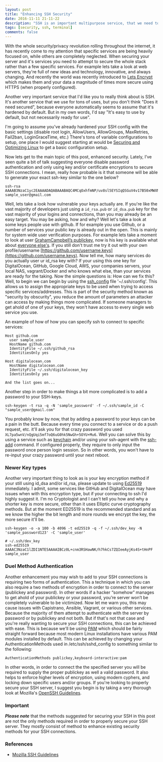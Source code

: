 ```yaml
---
layout: post
title: "Enhancing SSH Security"
date: 2016-11-11 21-11-22
description: "SSH is an important multipurpose service, that we need to properly secure."
tags: [security, ssh, terminal]
comments: false
---
```

With the whole security/privacy revolution rolling throughout the internet, it has recently come to my attention
that specific services are being heavily focused on, while others are completely neglected.
When securing your server and it's services you need to attempt to secure the whole stack rather than a few specific services.
For example lets take a look at web servers, they're full of new ideas and
technology, innovative, and always changing. And recently the world was recently introduced to [Lets Encrypt](https://letsencrypt.org/)
which makes them and your data a magnitude of times more secure using HTTPS (when properly configured).

Another very important service that I'd like you to really think about is SSH.
It's another service that we use for tons of uses, but you don't think "Does it need secured",
because everyone automatically seems to assume that it's hardened by default.
But in my own words, I'd say "It's easy to use by default, but not necessarily ready for use".

I'm going to assume you've already hardened your SSH config with the basic settings (disable root login, AllowUsers, AllowGroups, MaxRetries, Fail2ban, LoginGraceTime, etc.) There's tons of variable configurations to setup, one place I would suggest starting at would be [Securing and Optimizing Linux](http://tldp.org/LDP/solrhe/Securing-Optimizing-Linux-RH-Edition-v1.3/chap15sec122.html) to get a basic configuration setup.

Now lets get to the main topic of this post, enhanced security.
Lately, I’ve seen quite a bit of talk suggesting everyone disable password
authentication and only using key and/or certificate encryptions to secure SSH connections.
I mean, really how probable is it that someone will be able to generate your exact ssh-key similar to the one below?

```shell
ssh-rsa AAAAB3NzaC1yc2EAAAADAQABAAABAQC4MCqOxhfmNP/uv8sl5EYSIqQSGuV4v17B50xMWXMcwTJrriOi9W6nNfxF8wu/i2HB1/nUUuSu+ZxQdYaD2cRkelzSGcq191z+b8lNY2lz+bxB547H465U5EQPlxJ5w7WU6QOV1hrZ7quWh/GYrDnU1aZrhEQ++EV5chQIUxoP3YgBSSb8D5Bpns9gR0IZVtlEqhF8eyCypZSiyKumQxK8e/W8Y8iHWCtRfvZbh+bnemCkHrXI/xc+CuCY9TQmWZkwFfTRBJQo3pmoRSZAZpqwYSl1kySrasw771rfy2rowFiCogkBYu2W9FTR2kMwB4btBrpA4Af97AjxwzkHyXUt sample_user@gmail.com
```

Well, lets take a look how vulnerable your keys actually are.
If you're like the vast majority of developers just using a `id_rsa.pub` or `id_dsa.pub` key for the vast majority of your logins and connections, than you may already be an easy target. You may be asking, how and why? Well let's take a look at some keys people use with github.
If for example you use Github, or a number of services your public key is already out in the open. This is mainly for system wide user verification purposes. For example lets take a moment to look at user [GrahamCampbell’s publickey](https://github.com/GrahamCampbell.keys), now is his key is available what about [everyone else's](https://gist.github.com/paulmillr/2657075/). If you still don't trust me try it out with your own profile/username [https://github.com/username.keys](https://github.com/username.keys). Now tell me, how many services do you actually user ur id_rsa key with? If your using this one key for DigitalOcean, GitHub, Google Cloud, AWS, your companies servers, your local NAS, vagrant/Docker and who knows what else, than your services are ready for the taking. Now the simple questions is: How can we fix this?
Well, to begin we can begin by using the [ssh_config](https://linux.die.net/man/5/ssh_config) file '~/.ssh/config'.
This allows us to assign the appropriate keys to be used when trying to access specific services/addresses.
This is part of the security method known as "security by obscurity", you reduce the amount of parameters an attacker can access
by making things more complicated. If someone managers to get ahold of one of your keys, they won't have access to every single web service you use.

An example of how of how you can specify ssh to connect to specific services:
```shell
Host github.com
  user sample_user
  HostName github.com
  IdentityFile ~/.ssh/github_rsa
  IdentitiesOnly yes

Host digitalocean.com
  HostName digitalocean.com
  IdentityFile ~/.ssh/digitalocean_key
  IdentitiesOnly yes

And the list goes on...
```

Another step in order to make things a bit more complicated is to add a password to your SSH-keys.

```shell
ssh-keygen -t rsa -q -N 'sample_password' -f ~/.ssh/sample_id -C "sample_user@gmail.com"
```

You probably know by now, that by adding a password to your keys can be a pain in the butt.
Because every time you connect to a service or do a push request, etc. it'll ask you for that crazy password you used `XL7pa5wnV/nQgUqi5mf7oQ6uG0hk5NwGh+5OYU+Mu6`. Well you can solve this by using a service such as [keychain](http://www.funtoo.org/Keychain) and/or using your ssh-agent with the [ssh-add](https://linux.die.net/man/1/ssh-add) command.
If configured properly, they require to only input the password once person login session.
So in other words, you won't have to re-input your crazy password until your next reboot.


### Newer Key types
Another very important thing to look as is your key encryption method if your still using id_dsa and/or id_rsa, please update to using [Ed25519](https://ed25519.cr.yp.to/) immediately. I admit, some services like GitHub and DigitalOcean may have issues when with this encryption type, but if your connecting to ssh I'd highly suggest it.
I'm no Cryptologist and I can't tell you how and why a shorter key is more secure, other than it uses Elliptic curve cryptography methods.
But at the moment ED25519 is the recommended standard and as we know the higher the bit length and more rounds we encrypt the key, the more secure it'll be.

```shell
ssh-keygen -o -a 100 -b 4096 -t ed25519 -q -f ~/.ssh/dev_key -N 'sample_password123' -C 'sample_user'

# ~/.ssh/dev_key
ssh-ed25519 AAAAC3NzaC1lZDI1NTE5AAAAIBCz0L+cnm3RSHawNK/h7hkCs7ZQIeeAyjKs4S+tHnPF sample_user
```


### Duel Method Authentication
Another enhancement you may wish to add to your SSH connections is requiring two forms of authentication.
This a technique in which you can also require a two methods of encryption in order to connect to the server (publickey and password).
In other words if a hacker “somehow” manages to get ahold of your publickey or your password, you’re server won’t be completely vulnerable to be victimized. Now let me warn you, this may cause issues with Capistrano, Ansible, Vagrant, or various other services.
Because the majority of them attempt to authenticate with the server by password or by publickey and not both.
But if that's not that case and you're really wanting to secure your SSH connections, this can be achieved with ease.
This is because we'll be using [PAM](https://www.kernel.org/pub/linux/libs/pam/whatispam.html) which should be fairly straight forward because most modern Linux installations have various PAM modules installed by default. This can be achieved by changing your AuthenticationMethods used in /etc/ssh/sshd_config to something similar to the following:

```config
AuthenticationMethods publickey,keyboard-interactive:pam
```

In other words, in order to connect the the specified server you will be required
to supply the proper publickey as well a valid password.
It also helps to enforce higher levels of encryption, using modern cyphers, and locking down specific users and/or groups.
If you're looking to properly secure your SSH server, I suggest you begin is by taking a very thorough look at Mozilla's [OpenSSH Guidelines](https://wiki.mozilla.org/Security/Guidelines/OpenSSH).

### Important
___Please note___ that the methods suggested for securing your SSH in this post
are not the only methods required in order to properly secure your SSH server.
They mostly consist of method to enhance existing security methods for your SSH connections.

### References
 - [Mozilla SSH Guidelines](https://wiki.mozilla.org/Security/Guidelines/OpenSSH)
